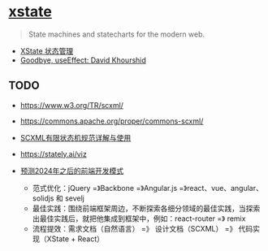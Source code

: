 # [xstate](https://github.com/statelyai/xstate)

> State machines and statecharts for the modern web.

- [XState 状态管理](https://blog.zfanw.com/xstate-state-management/)
- [Goodbye, useEffect: David Khourshid](https://www.youtube.com/watch?v=HPoC-k7Rxwo)

## TODO

- https://www.w3.org/TR/scxml/
- https://commons.apache.org/proper/commons-scxml/
- [SCXML有限状态机规范详解与使用](https://blog.csdn.net/caomiao2006/article/details/44836791)
- https://stately.ai/viz
- [预测2024年之后的前端开发模式](https://juejin.cn/post/7216182763237818425#heading-5)
    
    - 范式优化：jQuery =》Backbone =》Angular.js =》react、vue、angular、solidjs 和 sevelj
    - 最佳实践：围绕前端框架周边，不断探索各细分领域的最佳实践，当探索出最佳实践后，就把他集成到框架中，例如：react-router =》 remix
    - 流程提效：需求文档（自然语言） =》 设计文档（SCXML） =》 代码实现（XState + React）
